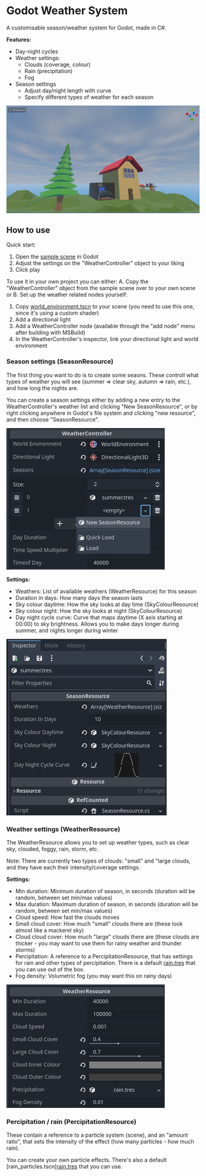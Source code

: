 # Godot Weather System

A customisable season/weather system for Godot, made in C#.

**Features:**
- Day-night cycles
- Weather settings:
  - Clouds (coverage, colour)
  - Rain (precipitation)
  - Fog
- Season settings
  - Adjust day/night length with curve
  - Specify different types of weather for each season

![screenshot](screenshots/screenshot1.jpg)

## How to use

Quick start:
1. Open the [sample scene](sample_scene/sample_scene.tscn) in Godot
2. Adjust the settings on the "WeatherController" object to your liking
3. Click play

To use it in your own project you can either:
A. Copy the "WeatherController" object from the sample scene over to your own scene
or
B. Set up the weather related nodes yourself:
1. Copy [world_environment.tscn](addons/GodotWeatherSystem/nodes/world_environment.tscn) to your scene (you need to use this one, since it's using a custom shader)
2. Add a directional light
3. Add a WeatherController node (available through the "add node" menu after building with MSBuild)
4. In the WeatherController's inspector, link your directional light and world environment

### Season settings (SeasonResource)

The first thing you want to do is to create some seaons.
These controll what types of weather you will see (summer => clear sky, autumn => rain, etc.), and how long the nights are.

You can create a season settings either by adding a new entry to the WeatherController's weather list and clicking "New SeasonResource", or by right clicking anywhere in Godot's file system and clicking "new resource", and then choose "SeasonResource".

![screenshot](screenshots/new_season.jpg)

**Settings:**
- Weathers: List of available weathers (WeatherResource) for this season
- Duration in days: How many days the season lasts
- Sky colour daytime: How the sky looks at day time (SkyColourResource)
- Sky colour night: How the sky looks at night (SkyColourResource)
- Day night cycle curve: Curve that maps daytime (X axis starting at 00:00) to sky brightness. Allows you to make days longer during summer, and nights longer during winter

![screenshot](screenshots/season_settings.jpg)

### Weather settings (WeatherResource)

The WeatherResource allows you to set up weather types, such as clear sky, clouded, foggy, rain, storm, etc.

Note: There are currently two types of clouds: "small" and "large clouds, and they have each their intensity/coverage settings.

**Settings:**
- Min duration: Minimum duration of season, in seconds (duration will be random, between set min/max values)
- Max duration: Maximum duration of season, in seconds (duration will be random, between set min/max values)
- Cloud speed: How fast the clouds moves
- Small cloud cover: How much "small" clouds there are (these look almost like a mackerel sky)
- Cloud cloud cover: How much "large" clouds there are (these clouds are thicker - you may want to use them for rainy weather and thunder storms)
- Percipitation: A reference to a PercipitationResource, that has settings for rain and other types of percipitation. There is a default [rain.tres](addons/GodotWeatherSystem/precipitation/rain.tres) that you can use out of the box.
- Fog density: Volumetric fog (you may want this on rainy days)

![screenshot](screenshots/weather_settings.jpg)

### Percipitation / rain (PercipitationResource)

These contain a reference to a particle system (scene), and an "amount ratio", that sets the intensity of the effect (how many particles - how much rain).

You can create your own particle effects. There's also a default [rain_particles.tscn][rain.tres](addons/GodotWeatherSystem/particles/rain_particles.tscn) that you can use.
